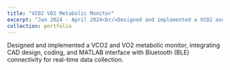 ```yaml
---
title: "VCO2 VO2 Metabolic Monitor"
excerpt: "Jan 2024 - April 2024<br/>Designed and implemented a VCO2 and VO2 metabolic monitor, integrating CAD design, coding, and MATLAB interface with Bluetooth (BLE) connectivity for real-time data collection."
collection: portfolio
---
```


Designed and implemented a VCO2 and VO2 metabolic monitor, integrating CAD design, coding, and MATLAB interface with Bluetooth (BLE) connectivity for real-time data collection.
